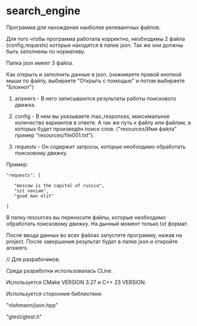 # search_engine
 
Программа для нахождения наиболее релевантных файлов.

Для того чтобы программа работала корректно, необходимы 2 файла (config,requests) которые находятся в папке json.
Так же они должны быть заполнены по нормативу.

Папка json имеет 3 файла.

Как открыть и заполнить данные в json.
(нажимаете правой кнопкой мыши по файлу, выбираете "Открыть с помощью" и потом выбираете "Блокнот")

1. answers - В него записываются результаты работы поискового движка.

2. config - В нем вы указываете max_responses, максимальное количество вариантов в ответе.
А так же путь к файлу или файлам, в которых будет произведён поиск слов.
("resources/Имя файла" пример "resources/file001.txt").

3. requests - Он содержит запросы, которые необходимо обработать поисковому движку.

Пример:

    "requests": [

       "moscow is the capital of russia",
       "sit veniam",
       "good man elit"

    ]

В папку resources вы переносите файлы, которые необходимо обработать поисковому движку.
На дынный момент только txt формат.

После ввода данных во всех файлах запустите программу, нажав на project.
После завершения результат будет в папке json и откройте answers.

// Для разрабочиков.

Среда разработки использовалась CLine.

Используется CMake VERSION 3.27 и C++ 23 VERSION.

Используется сторонние библиотеки: 

"nlohmann/json.hpp"

"gtest/gtest.h"
